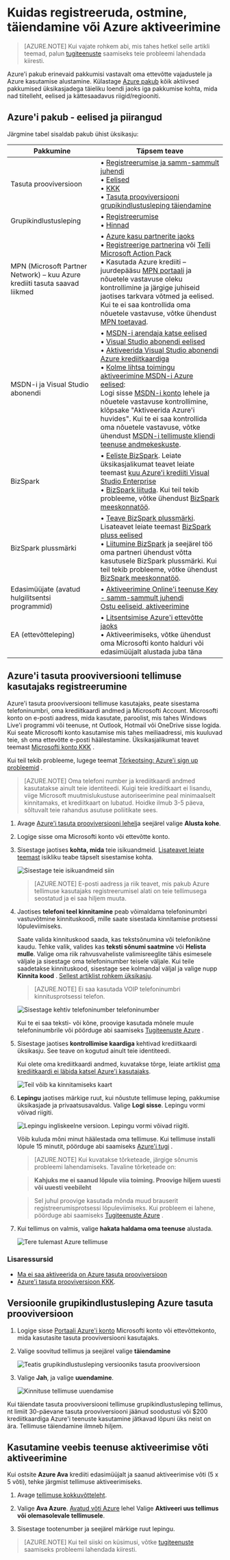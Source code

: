 <properties
    pageTitle="Kuidas registreeruda, ostmine, täiendamine või Azure tellimuse aktiveerimine | Microsoft Azure'i"
    description="Kirjeldab, kuidas osta või Azure tellimuse kasutajaks registreerumine"
    services=""
    documentationCenter=""
    authors="genlin"
    manager="mbaldwin"
    editor=""
    tags="billing,top-support-issue"
    />

<tags
    ms.service="billing"
    ms.workload="na"
    ms.tgt_pltfrm="na"
    ms.devlang="na"
    ms.topic="article"
    ms.date="09/23/2016"
    ms.author="genli"/>

# <a name="how-to-sign-up-purchase-upgrade-or-activate-azure"></a>Kuidas registreeruda, ostmine, täiendamine või Azure aktiveerimine

> [AZURE.NOTE] Kui vajate rohkem abi, mis tahes hetkel selle artikli teemad, palun [tugiteenuste](https://portal.azure.com/?#blade/Microsoft_Azure_Support/HelpAndSupportBlade) saamiseks teie probleemi lahendada kiiresti.

Azure'i pakub erinevaid pakkumisi vastavalt oma ettevõtte vajadustele ja Azure kasutamise alustamine. Külastage [Azure pakub](https://azure.microsoft.com/support/legal/offer-details/) kõik aktiivsed pakkumised üksikasjadega täieliku loendi jaoks iga pakkumise kohta, mida nad tiitelleht, eelised ja kättesaadavus riigid/regiooniti.

## <a name="azure-offers---benefits-and-limits"></a>Azure'i pakub - eelised ja piirangud

Järgmine tabel sisaldab pakub ühist üksikasju:

| Pakkumine                                                                              | Täpsem teave |
|--------------------------------------------------------------------------------------|---------|
| Tasuta prooviversioon                                                                           |• [Registreerumise ja samm-sammult juhendi](billing-buy-sign-up-azure-subscription.md#SignupFreeTrial)<br>• [Eelised](https://azure.microsoft.com/pricing/free-trial/)</br>• [KKK](https://azure.microsoft.com/pricing/free-trial-faq/)</br>• [Tasuta prooviversiooni grupikindlustusleping täiendamine](billing-buy-sign-up-azure-subscription.md#UpgradeFreeToPYG)     |
| Grupikindlustusleping                                                                        | • [Registreerumise](https://azure.microsoft.com/pricing/purchase-options/)</br>• [Hinnad](https://azure.microsoft.com/pricing/)   |
| MPN (Microsoft Partner Network) – kuu Azure krediiti tasuta saavad liikmed | • [Azure kasu partnerite jaoks](https://azure.microsoft.com/offers/ms-azr-0025p/)</br>• [Registreerige partnerina](http://go.microsoft.com/fwlink/?linkid=309258&clcid=0x409) või [Telli Microsoft Action Pack](http://go.microsoft.com/fwlink/?linkid=525768&clcid=0x409)</br>• Kasutada Azure krediiti – juurdepääsu [MPN portaali](https://partner.microsoft.com) ja nõuetele vastavuse oleku kontrollimine ja järgige juhiseid jaotises tarkvara võtmed ja eelised. Kui te ei saa kontrollida oma nõuetele vastavuse, võtke ühendust [MPN toetavad](https://partner.microsoft.com/Support/).   |
| MSDN-i ja Visual Studio abonendi                                                      |• [MSDN-i arendaja katse eelised](https://azure.microsoft.com/offers/ms-azr-0023p/)</br>• [Visual Studio abonendi eelised](https://azure.microsoft.com/pricing/member-offers/msdn-benefits-details/)</br>• [Aktiveerida Visual Studio abonendi Azure krediitkaardiga](https://azure.microsoft.com/pricing/member-offers/msdn-benefits-details/)</br>• [Kolme lihtsa toimingu aktiveerimine MSDN-i Azure eelised](https://www.youtube.com/watch?v=SN2CA71uOEI&feature=youtu.be):<br> Logi sisse [MSDN-i konto](https://msdn.microsoft.com/subscriptions/manage/default.aspx) lehele ja nõuetele vastavuse kontrollimine, klõpsake "Aktiveerida Azure'i huvides". Kui te ei saa kontrollida oma nõuetele vastavuse, võtke ühendust [MSDN-i tellimuste kliendi teenuse andmekeskuste](https://msdn.microsoft.com/subscriptions/contactus.aspx).|
| BizSpark                                                                             | • [Eeliste BizSpark](https://www.microsoft.com/bizspark/default.aspx#start-two). Leiate üksikasjalikumat teavet leiate teemast [kuu Azure'i krediiti Visual Studio Enterprise](https://azure.microsoft.com/offers/ms-azr-0064p/)<br>• [BizSpark liituda](https://www.microsoft.com/bizspark/signup/default.aspx). Kui teil tekib probleeme, võtke ühendust [BizSpark meeskonnatöö](mailto:bizspark@microsoft.com?subject=BizSpark%20Support&body=Thank%20you%20for%20contacting%20BizSpark.%20Please%20provide%20as%20much%20of%20the%20following%20information%20as%20possible,%20as%20it%20will%20help%20expedite%20our%20response%20to%20you.%0aContact%20name:%0aStartup%20name:%0aMicrosoft%20Account/Live%20ID:%0aSpecific%20description%20of%20issue%20experienced%20or%20question:%0a%0aThank%20you,%0a%0aThe%20BizSpark%20Team).      |
| BizSpark plussmärki                                                                        |• [Teave BizSpark plussmärki](https://www.microsoft.com/bizspark/plus/default.aspx). Lisateavet leiate teemast [BizSpark pluss eelised](https://azure.microsoft.com/offers/ms-azr-0149p/)</br>• [Liitumine BizSpark](https://www.microsoft.com/bizspark/signup/default.aspx) ja seejärel töö oma partneri ühendust võtta kasutusele BizSpark plussmärki. Kui teil tekib probleeme, võtke ühendust [BizSpark meeskonnatöö](mailto:bizspark@microsoft.com?subject=BizSpark%20Support&body=Thank%20you%20for%20contacting%20BizSpark.%20Please%20provide%20as%20much%20of%20the%20following%20information%20as%20possible,%20as%20it%20will%20help%20expedite%20our%20response%20to%20you.%0aContact%20name:%0aStartup%20name:%0aMicrosoft%20Account/Live%20ID:%0aSpecific%20description%20of%20issue%20experienced%20or%20question:%0a%0aThank%20you,%0a%0aThe%20BizSpark%20Team).     |
| Edasimüüjate (avatud hulgilitsentsi programmid)                                             |• [Aktiveerimine Online'i teenuse Key - samm-sammult juhendi](billing-buy-sign-up-azure-subscription.md#activateKey)</br>[Ostu eeliseid, aktiveerimine](https://azure.microsoft.com/offers/ms-azr-0111p/)</br>       |
| EA (ettevõtteleping)                                                            |• [Litsentsimise Azure'i ettevõtte jaoks](https://azure.microsoft.com/pricing/enterprise-agreement/)</br>• Aktiveerimiseks, võtke ühendust oma Microsofti konto halduri või edasimüüjalt alustada juba täna     |

<a name="SignupFreeTrial"></a>
## <a name="sign-up-for-an-azure-free-trial-subscription"></a>Azure'i tasuta prooviversiooni tellimuse kasutajaks registreerumine

Azure'i tasuta prooviversiooni tellimuse kasutajaks, peate sisestama telefoninumbri, oma krediitkaardi andmed ja Microsofti Account. Microsofti konto on e-posti aadress, mida kasutate, paroolist, mis tahes Windows Live'i programmi või teenuse, nt Outlook, Hotmail või OneDrive sisse logida. Kui seate Microsofti konto kasutamise mis tahes meiliaadressi, mis kuuluvad teie, sh oma ettevõtte e-posti häälestamine. Üksikasjalikumat teavet teemast [Microsofti konto KKK](https://www.microsoft.com/account/faq.aspx) .

Kui teil tekib probleeme, lugege teemat [Tõrkeotsing: Azure'i sign up probleemid](billing-troubleshoot-azure-sign-up-issues.md) .

>[AZURE.NOTE] Oma telefoni number ja krediitkaardi andmed kasutatakse ainult teie identiteedi. Kuigi teie krediitkaart ei lisandu, viige Microsoft muutmislukustuse autoriseerimine peal minimaalselt kinnitamaks, et krediitkaart on lubatud. Hoidke ilmub 3-5 päeva, sõltuvalt teie rahandus asutuse poliitikate sees.

1. Avage [Azure'i tasuta prooviversiooni lehel](https://azure.microsoft.com/pricing/free-trial/)ja seejärel valige **Alusta kohe**.

2. Logige sisse oma Microsofti konto või ettevõtte konto.

3. Sisestage jaotises **kohta, mida** teie isikuandmeid. [Lisateavet leiate teemast](billing-troubleshoot-azure-sign-up-issues.md#i-am-getting-an-error-when-entering-my-information-to-sign-up) isikliku teabe täpselt sisestamise kohta.

    ![Sisestage teie isikuandmeid siin](./media/billing-buy-sign-up-azure-subscription/AboutYou.png)

    >[AZURE.NOTE] E-posti aadress ja riik teavet, mis pakub Azure tellimuse kasutajaks registreerumisel alati on teie tellimusega seostatud ja ei saa hiljem muuta.

4. Jaotises **telefoni teel kinnitamine** peab võimaldama telefoninumbri vastuvõtmine kinnituskoodi, mille saate sisestada kinnitamise protsessi lõpuleviimiseks.

    Saate valida kinnituskood saada, kas tekstsõnumina või telefonikõne kaudu. Tehke valik, valides kas **teksti sõnumi saatmine** või **Helista mulle**. Valige oma riik rahvusvaheliste valimisreeglite tähis esimesele väljale ja sisestage oma telefoninumber teisele väljale. Kui teile saadetakse kinnituskood, sisestage see kolmandal väljal ja valige nupp **Kinnita kood** . [Sellest artiklist rohkem üksikasju](billing-troubleshoot-azure-sign-up-issues.md#i-am-not-getting-text-messages-or-calls-during-account-verification-when-i-try-to-sign-up).

    >[AZURE.NOTE] Ei saa kasutada VOIP telefoninumbri kinnitusprotsessi telefon.

    ![Sisestage kehtiv telefoninumber telefoninumber](./media/billing-buy-sign-up-azure-subscription/PhoneVerify.png)

    Kui te ei saa teksti- või kõne, proovige kasutada mõnele muule telefoninumbrile või pöörduge abi saamiseks [Tugiteenuste Azure](https://portal.azure.com/#blade/Microsoft_Azure_Support/HelpAndSupportBlade) .

5. Sisestage jaotises **kontrollimise kaardiga** kehtivad krediitkaardi üksikasju. See teave on kogutud ainult teie identiteedi.

    Kui olete oma krediitkaardi andmed, kuvatakse tõrge, leiate artiklist [oma krediitkaardi ei läbida katsel Azure'i kasutajaks](billing-credit-card-fails-during-azure-sign-up.md).

    ![Teil võib ka kinnitamiseks kaart](./media/billing-buy-sign-up-azure-subscription/VardVerify.png)

6. **Lepingu** jaotises märkige ruut, kui nõustute tellimuse leping, pakkumise üksikasjade ja privaatsusavaldus. Valige **Logi sisse**. Lepingu vormi võivad riigiti.

    ![Lepingu ingliskeelne versioon. Lepingu vormi võivad riigiti.](./media/billing-buy-sign-up-azure-subscription/Signup.png)

    Võib kuluda mõni minut häälestada oma tellimuse. Kui tellimuse installi lõpule 15 minutit, pöörduge abi saamiseks [Azure'i tugi](https://portal.azure.com/#blade/Microsoft_Azure_Support/HelpAndSupportBlade) .

    > [AZURE.NOTE] Kui kuvatakse tõrketeade, järgige sõnumis probleemi lahendamiseks. Tavaline tõrketeade on:

    > **Kahjuks me ei saanud lõpule viia toiming. Proovige hiljem uuesti või uuesti veebileht**

    > Sel juhul proovige kasutada mõnda muud brauserit registreerumisprotsessi lõpuleviimiseks. Kui probleem ei lahene, pöörduge abi saamiseks [Tugiteenuste Azure](https://portal.azure.com/#blade/Microsoft_Azure_Support/HelpAndSupportBlade) .

7. Kui tellimus on valmis, valige **hakata haldama oma teenuse** alustada.

    ![Tere tulemast Azure tellimuse](./media/billing-buy-sign-up-azure-subscription/startservice.png)

### <a name="additional-resources"></a>Lisaressursid

- [Ma ei saa aktiveerida on Azure tasuta prooviversioon](billing-troubleshoot-azure-sign-up-issues.md#i-cant-activate-an-azure-free-trial)
- [Azure'i tasuta prooviversioon KKK](https://azure.microsoft.com/pricing/free-trial-faq/).

<a name="UpgradeFreeToPYG"></a>
## <a name="upgrade-azure-free-trial-to-pay-as-you-go"></a>Versioonile grupikindlustusleping Azure tasuta prooviversioon

1. Logige sisse [Portaali Azure'i konto](https://account.windowsazure.com/subscriptions) Microsofti konto või ettevõttekonto, mida kasutasite tasuta prooviversiooni kasutajaks.

2. Valige soovitud tellimus ja seejärel valige **täiendamine**

    ![Teatis grupikindlustusleping versiooniks tasuta prooviversioon](./media/billing-buy-sign-up-azure-subscription/billpage.png)

3. Valige **Jah**, ja valige **uuendamine**.

    ![Kinnituse tellimuse uuendamise](./media/billing-buy-sign-up-azure-subscription/Upgrade.png)

Kui täiendate tasuta prooviversiooni tellimuse grupikindlustusleping tellimus, nt limiit 30-päevane tasuta prooviversiooni jäänud soodustusi või $200 krediitkaardiga Azure'i teenuste kasutamine jätkavad lõpuni üks neist on ära. Tellimuse täiendamine ilmneb hiljem.

<a name="activateKey"></a>
## <a name="activate-using-an-online-service-activation-key"></a>Kasutamine veebis teenuse aktiveerimise võti aktiveerimine

Kui ostsite **Azure Ava** krediiti edasimüüjalt ja saanud aktiveerimise võti (5 x 5 võti), tehke järgmist tellimuse aktiveerimiseks.

1. Avage [tellimuse kokkuvõtteleht](https://account.windowsazure.com/subscriptions).

2. Valige **Ava Azure**. [Avatud võti Azure](https://azure.microsoft.com/offers/ms-azr-0111p/) lehel Valige **Aktiveeri uus tellimus või olemasolevale tellimusele**.

3. Sisestage tootenumber ja seejärel märkige ruut lepingu.

> [AZURE.NOTE] Kui teil siiski on küsimusi, võtke [tugiteenuste](https://portal.azure.com/?#blade/Microsoft_Azure_Support/HelpAndSupportBlade) saamiseks probleemi lahendada kiiresti.
